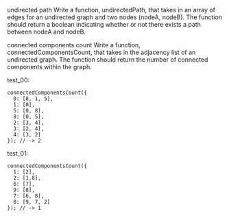 undirected path
Write a function, undirectedPath, that takes in an array of edges for an undirected graph and two nodes (nodeA, nodeB). The function should return a boolean indicating whether or not there exists a path between nodeA and nodeB.

connected components count
Write a function, connectedComponentsCount, that takes in the adjacency list of an undirected graph. The function should return the number of connected components within the graph.

test_00:

```
connectedComponentsCount({
  0: [8, 1, 5],
  1: [0],
  5: [0, 8],
  8: [0, 5],
  2: [3, 4],
  3: [2, 4],
  4: [3, 2]
}); // -> 2
```

test_01:

```
connectedComponentsCount({
  1: [2],
  2: [1,8],
  6: [7],
  9: [8],
  7: [6, 8],
  8: [9, 7, 2]
}); // -> 1
```
